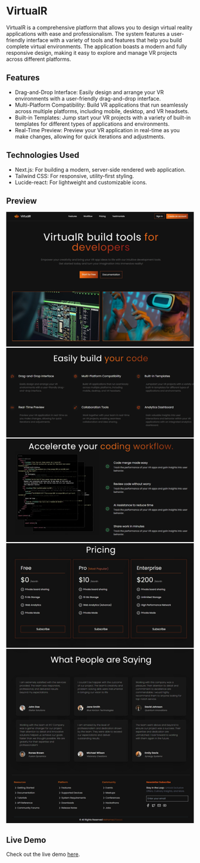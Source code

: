 # VirtualR

VirtualR is a comprehensive platform that allows you to design virtual reality applications with ease and professionalism. The system features a user-friendly interface with a variety of tools and features that help you build complete virtual environments. The application boasts a modern and fully responsive design, making it easy to explore and manage VR projects across different platforms.

## Features

- Drag-and-Drop Interface: Easily design and arrange your VR environments with a user-friendly drag-and-drop interface.
- Multi-Platform Compatibility: Build VR applications that run seamlessly across multiple platforms, including mobile, desktop, and VR headsets.
- Built-in Templates: Jump start your VR projects with a variety of built-in templates for different types of applications and environments.
- Real-Time Preview: Preview your VR application in real-time as you make changes, allowing for quick iterations and adjustments.

## Technologies Used

- Next.js: For building a modern, server-side rendered web application.
- Tailwind CSS: For responsive, utility-first styling.
- Lucide-react: For lightweight and customizable icons.

## Preview

![Preview Image 1](/preview/preview1.jpeg)
![Preview Image 2](/preview/preview2.jpeg)
![Preview Image 3](/preview/preview3.jpeg)
![Preview Image 4](/preview/preview4.jpeg)
![Preview Image 5](/preview/preview5.jpeg)

## Live Demo

Check out the live demo [here](https://virtual-reality-mo.vercel.app/).
